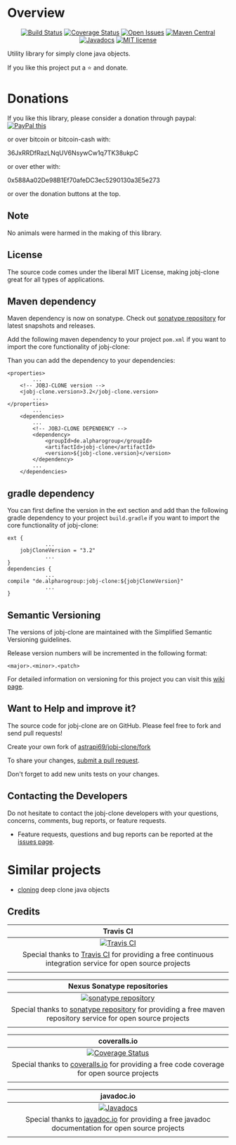 # Overview

<div align="center">

[![Build Status](https://travis-ci.org/astrapi69/jobj-clone.svg?branch=develop)](https://travis-ci.org/astrapi69/jobj-clone) 
[![Coverage Status](https://coveralls.io/repos/github/astrapi69/jobj-clone/badge.svg?branch=develop)](https://coveralls.io/github/astrapi69/jobj-clone?branch=develop) 
[![Open Issues](https://img.shields.io/github/issues/astrapi69/jobj-clone.svg?style=flat)](https://github.com/astrapi69/jobj-clone/issues) 
[![Maven Central](https://maven-badges.herokuapp.com/maven-central/de.alpharogroup/jobj-clone/badge.svg)](https://maven-badges.herokuapp.com/maven-central/de.alpharogroup/jobj-clone)
[![Javadocs](http://www.javadoc.io/badge/de.alpharogroup/jobj-clone.svg)](http://www.javadoc.io/doc/de.alpharogroup/jobj-clone)
[![MIT license](http://img.shields.io/badge/license-MIT-brightgreen.svg?style=flat)](http://opensource.org/licenses/MIT)

</div>

Utility library for simply clone java objects.

If you like this project put a ⭐ and donate.

# Donations

If you like this library, please consider a donation through paypal: <a href="https://www.paypal.com/cgi-bin/webscr?cmd=_s-xclick&hosted_button_id=MJ7V43GU2H386" target="_blank">
<img src="https://www.paypalobjects.com/en_US/GB/i/btn/btn_donateCC_LG.gif" alt="PayPal this" title="PayPal – The safer, easier way to pay online!" border="0" />
</a>

or over bitcoin or bitcoin-cash with:

36JxRRDfRazLNqUV6NsywCw1q7TK38ukpC

or over ether with:

0x588Aa02De98B1Ef70afeDC3ec5290130a3E5e273

or over the donation buttons at the top.

## Note

No animals were harmed in the making of this library.

## License

The source code comes under the liberal MIT License, making jobj-clone great for all types of applications.

## Maven dependency

Maven dependency is now on sonatype.
Check out [sonatype repository](https://oss.sonatype.org/index.html#nexus-search;gav~de.alpharogroup~jobj-clone~~~) for latest snapshots and releases.

Add the following maven dependency to your project `pom.xml` if you want to import the core functionality of jobj-clone:

Than you can add the dependency to your dependencies:

	<properties>
			...
		<!-- JOBJ-CLONE version -->
		<jobj-clone.version>3.2</jobj-clone.version>
			...
	</properties>
			...
		<dependencies>
			...
			<!-- JOBJ-CLONE DEPENDENCY -->
			<dependency>
				<groupId>de.alpharogroup</groupId>
				<artifactId>jobj-clone</artifactId>
				<version>${jobj-clone.version}</version>
			</dependency>
			...
		</dependencies>
	
			
## gradle dependency

You can first define the version in the ext section and add than the following gradle dependency to your project `build.gradle` if you want to import the core functionality of jobj-clone:

```
ext {
			...
    jobjCloneVersion = "3.2"
			...
}
dependencies {
			...
compile "de.alpharogroup:jobj-clone:${jobjCloneVersion}"
			...
}
```

## Semantic Versioning

The versions of jobj-clone are maintained with the Simplified Semantic Versioning guidelines.

Release version numbers will be incremented in the following format:

`<major>.<minor>.<patch>`

For detailed information on versioning for this project you can visit this [wiki page](https://github.com/lightblueseas/mvn-parent-projects/wiki/Simplified-Semantic-Versioning).

## Want to Help and improve it? ###

The source code for jobj-clone are on GitHub. Please feel free to fork and send pull requests!

Create your own fork of [astrapi69/jobj-clone/fork](https://github.com/astrapi69/jobj-clone/fork)

To share your changes, [submit a pull request](https://github.com/astrapi69/jobj-clone/pull/new/develop).

Don't forget to add new units tests on your changes.

## Contacting the Developers

Do not hesitate to contact the jobj-clone developers with your questions, concerns, comments, bug reports, or feature requests.
- Feature requests, questions and bug reports can be reported at the [issues page](https://github.com/astrapi69/jobj-clone/issues).

# Similar projects

- [cloning](https://github.com/kostaskougios/cloning) deep clone java objects

## Credits

|**Travis CI**|
|     :---:      |
|[![Travis CI](https://travis-ci.com/images/logos/TravisCI-Full-Color.png)](https://coveralls.io/github/astrapi69/jobj-clone?branch=master)|
|Special thanks to [Travis CI](https://travis-ci.org) for providing a free continuous integration service for open source projects|
|     <img width=1000/>     |

|**Nexus Sonatype repositories**|
|     :---:      |
|[![sonatype repository](https://img.shields.io/nexus/r/https/oss.sonatype.org/de.alpharogroup/jobj-clone.svg?style=for-the-badge)](https://oss.sonatype.org/index.html#nexus-search;gav~de.alpharogroup~jobj-clone~~~)|
|Special thanks to [sonatype repository](https://www.sonatype.com) for providing a free maven repository service for open source projects|
|     <img width=1000/>     |

|**coveralls.io**|
|     :---:      |
|[![Coverage Status](https://coveralls.io/repos/github/astrapi69/jobj-clone/badge.svg?branch=develop)](https://coveralls.io/github/astrapi69/jobj-clone?branch=master)|
|Special thanks to [coveralls.io](https://coveralls.io) for providing a free code coverage for open source projects|
|     <img width=1000/>     |

|**javadoc.io**|
|     :---:      |
|[![Javadocs](http://www.javadoc.io/badge/de.alpharogroup/jobj-clone.svg)](http://www.javadoc.io/doc/de.alpharogroup/jobj-clone)|
|Special thanks to [javadoc.io](http://www.javadoc.io) for providing a free javadoc documentation for open source projects|
|     <img width=1000/>     |
